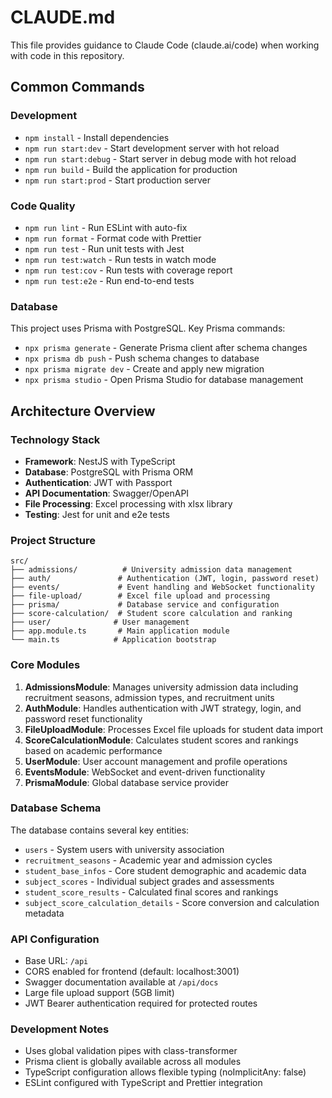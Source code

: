 # CLAUDE.md

This file provides guidance to Claude Code (claude.ai/code) when working with code in this repository.

## Common Commands

### Development

- `npm install` - Install dependencies
- `npm run start:dev` - Start development server with hot reload
- `npm run start:debug` - Start server in debug mode with hot reload
- `npm run build` - Build the application for production
- `npm run start:prod` - Start production server

### Code Quality

- `npm run lint` - Run ESLint with auto-fix
- `npm run format` - Format code with Prettier
- `npm run test` - Run unit tests with Jest
- `npm run test:watch` - Run tests in watch mode
- `npm run test:cov` - Run tests with coverage report
- `npm run test:e2e` - Run end-to-end tests

### Database

This project uses Prisma with PostgreSQL. Key Prisma commands:

- `npx prisma generate` - Generate Prisma client after schema changes
- `npx prisma db push` - Push schema changes to database
- `npx prisma migrate dev` - Create and apply new migration
- `npx prisma studio` - Open Prisma Studio for database management

## Architecture Overview

### Technology Stack

- **Framework**: NestJS with TypeScript
- **Database**: PostgreSQL with Prisma ORM
- **Authentication**: JWT with Passport
- **API Documentation**: Swagger/OpenAPI
- **File Processing**: Excel processing with xlsx library
- **Testing**: Jest for unit and e2e tests

### Project Structure

```
src/
├── admissions/          # University admission data management
├── auth/               # Authentication (JWT, login, password reset)
├── events/             # Event handling and WebSocket functionality
├── file-upload/        # Excel file upload and processing
├── prisma/             # Database service and configuration
├── score-calculation/  # Student score calculation and ranking
├── user/              # User management
├── app.module.ts       # Main application module
└── main.ts            # Application bootstrap
```

### Core Modules

1. **AdmissionsModule**: Manages university admission data including recruitment seasons, admission types, and recruitment units
2. **AuthModule**: Handles authentication with JWT strategy, login, and password reset functionality
3. **FileUploadModule**: Processes Excel file uploads for student data import
4. **ScoreCalculationModule**: Calculates student scores and rankings based on academic performance
5. **UserModule**: User account management and profile operations
6. **EventsModule**: WebSocket and event-driven functionality
7. **PrismaModule**: Global database service provider

### Database Schema

The database contains several key entities:

- `users` - System users with university association
- `recruitment_seasons` - Academic year and admission cycles
- `student_base_infos` - Core student demographic and academic data
- `subject_scores` - Individual subject grades and assessments
- `student_score_results` - Calculated final scores and rankings
- `subject_score_calculation_details` - Score conversion and calculation metadata

### API Configuration

- Base URL: `/api`
- CORS enabled for frontend (default: localhost:3001)
- Swagger documentation available at `/api/docs`
- Large file upload support (5GB limit)
- JWT Bearer authentication required for protected routes

### Development Notes

- Uses global validation pipes with class-transformer
- Prisma client is globally available across all modules
- TypeScript configuration allows flexible typing (noImplicitAny: false)
- ESLint configured with TypeScript and Prettier integration
